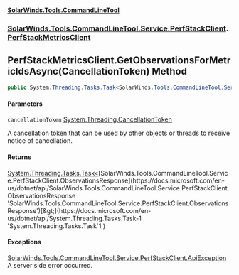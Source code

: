 #### [SolarWinds.Tools.CommandLineTool](index.md 'index')
### [SolarWinds.Tools.CommandLineTool.Service.PerfStackClient](index.md#SolarWinds.Tools.CommandLineTool.Service.PerfStackClient 'SolarWinds.Tools.CommandLineTool.Service.PerfStackClient').[PerfStackMetricsClient](PerfStackMetricsClient.md 'SolarWinds.Tools.CommandLineTool.Service.PerfStackClient.PerfStackMetricsClient')

## PerfStackMetricsClient.GetObservationsForMetricIdsAsync(CancellationToken) Method

```csharp
public System.Threading.Tasks.Task<SolarWinds.Tools.CommandLineTool.Service.PerfStackClient.ObservationsResponse> GetObservationsForMetricIdsAsync(System.Threading.CancellationToken cancellationToken);
```
#### Parameters

<a name='SolarWinds.Tools.CommandLineTool.Service.PerfStackClient.PerfStackMetricsClient.GetObservationsForMetricIdsAsync(System.Threading.CancellationToken).cancellationToken'></a>

`cancellationToken` [System.Threading.CancellationToken](https://docs.microsoft.com/en-us/dotnet/api/System.Threading.CancellationToken 'System.Threading.CancellationToken')

A cancellation token that can be used by other objects or threads to receive notice of cancellation.

#### Returns
[System.Threading.Tasks.Task&lt;](https://docs.microsoft.com/en-us/dotnet/api/System.Threading.Tasks.Task-1 'System.Threading.Tasks.Task`1')[SolarWinds.Tools.CommandLineTool.Service.PerfStackClient.ObservationsResponse](https://docs.microsoft.com/en-us/dotnet/api/SolarWinds.Tools.CommandLineTool.Service.PerfStackClient.ObservationsResponse 'SolarWinds.Tools.CommandLineTool.Service.PerfStackClient.ObservationsResponse')[&gt;](https://docs.microsoft.com/en-us/dotnet/api/System.Threading.Tasks.Task-1 'System.Threading.Tasks.Task`1')

#### Exceptions

[SolarWinds.Tools.CommandLineTool.Service.PerfStackClient.ApiException](https://docs.microsoft.com/en-us/dotnet/api/SolarWinds.Tools.CommandLineTool.Service.PerfStackClient.ApiException 'SolarWinds.Tools.CommandLineTool.Service.PerfStackClient.ApiException')  
A server side error occurred.